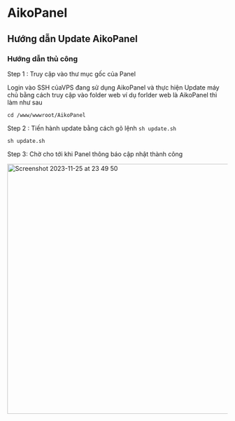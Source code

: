 # AikoPanel


## Hướng dẫn Update AikoPanel 


### Hướng dẫn thủ công

Step 1 : Truy cập vào thư mục gốc của Panel

Login vào SSH củaVPS đang sử dụng AikoPanel và thực hiện Update máy chủ bằng cách truy cập vào folder web ví dụ forlder web là AikoPanel thì làm như sau

```terminal
cd /www/wwwroot/AikoPanel
```
Step 2 : Tiến hành update bằng cách gõ lệnh `sh update.sh`

```
sh update.sh
```

Step 3: Chờ cho tới khi Panel thông báo cập nhật thành công 

<img width="571" alt="Screenshot 2023-11-25 at 23 49 50" src="https://github.com/AikoPanel/AikoPanel/assets/100770712/5657612a-b4fc-4303-b060-448b6236c85e">


